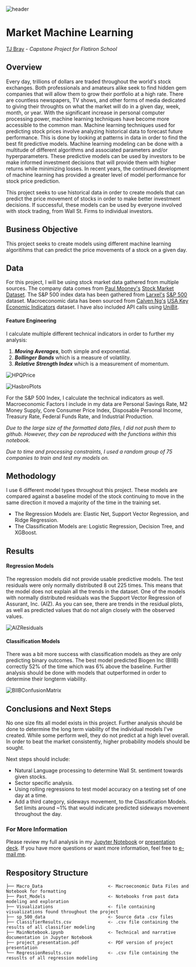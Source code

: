 ![header](https://i.ibb.co/Wfkf5NT/Market-Header.png)

# Market Machine Learning
[TJ Bray](https://www.linkedin.com/in/thomas-tj-bray-24499354/) - *Capstone Project for Flatiron School*

## Overview
Every day, trillions of dollars are traded throughout the world's stock exchanges. Both professionals and amateurs alike seek to find hidden gem companies that will allow them to grow their portfolio at a high rate. There are countless newspapers, TV shows, and other forms of media dedicated to giving their throughts on what the market will do in a given day, week, month, or year. With the significant increase in personal computer processing power, machine learning techniques have become more accessible to the common man. Machine learning techniques used for predicting stock prices involve analyzing historical data to forecast future performance. This is done by looking at patterns in data in order to find the best fit predictive models. Machine learning modeling can be done with a multitude of different algorithms and associated parameters and/or hyperparameters. These predictive models can be used by investors to be make informed investment decisions that will provide them with higher returns while minimizing losses. In recent years, the continued development of machine learning has provided a greater level of model performance for stock price prediction. 

This project seeks to use historical data in order to create models that can predict the price movement of stocks in order to make better investment decisions. If successful, these models can be used by everyone involved with stock trading, from Wall St. Firms to individual investors. 

## Business Objective
This project seeks to create models using different machine learning algoritihms that can predict the price movements of a stock on a given day.

## Data
For this project, I will be using stock market data gathered from multiple sources. The company data comes from [Paul Mooney's](https://www.kaggle.com/paultimothymooney) [Stock Market Dataset](https://www.kaggle.com/paultimothymooney/stock-market-data). The S&P 500 index data has been gathered from [Larxel's](https://www.kaggle.com/andrewmvd) [S&P 500](https://www.kaggle.com/andrewmvd/sp-500-stocks?select=sp500_index.csv) dataset. Macroeconomic data has been sourced from [Calven Ng's](https://www.kaggle.com/calven22) [USA Key Economic Indicators](https://www.kaggle.com/calven22/usa-key-macroeconomic-indicators) dataset. I have also included API calls using [UniBit](https://unibit.ai/solution).

#### Feature Engineering
I calculate multiple different technical indicators in order to further my analysis:
1. ***Moving Averages***, both simple and exponential.
2. ***Bollinger Bands*** which is a measure of volatility.
3. ***Relative Strength Index*** which is a measurement of momentum.

![HPQPrice](./Visualizations/HPQPricePlot.png)

![HasbroPlots](./Visualizations/HasbroPlots.png)

For the S&P 500 Index, I calculate the technical indicators as well.
Macroeconomic Factors I include in my data are Personal Savings Rate, M2 Money Supply, Core Consumer Price Index, Disposable Personal Income, Treasury Rate, Federal Funds Rate, and Industrial Production.

*Due to the large size of the formatted data files, I did not push them to github. However, they can be reproduced with the functions within this notebook.*

*Due to time and processing constraints, I used a random group of 75 companies to train and test my models on.*

## Methodology
I use 6 different model types throughout this project. These models are compared against a baseline model of the stock continuing to move in the same direction it moved a majority of the time in the training set.

- The Regression Models are: Elastic Net, Support Vector Regression, and Ridge Regression. 
- The Classification Models are: Logistic Regression, Decision Tree, and XGBoost. 

## Results 
#### **Regression Models**
The regression models did not provide usable predictive models. The test residuals were only normally distributed 8 out 225 times. This means that the model does not explain all the trends in the dataset. One of the models with normally distributed residuals was the Support Vector Regression of Assurant, Inc. (AIZ). As you can see, there are trends in the residual plots, as well as predicted values that do not align closely with the observed values.

![AIZResiduals](./Visualizations/AIZresiduals.png)

#### **Classification Models**
There was a bit more success with classification models as they are only predicting binary outcomes. The best model predicted Biogen Inc (BIIB) correctly 52% of the time which was 6% above the baseline. Further analysis should be done with models that outperformed in order to determine their longterm viability.

![BIIBConfusionMatrix](./Visualizations/BIIBConfusionMatrix.png)

## Conclusions and Next Steps
No one size fits all model exists in this project. Further analysis should be done to determine the long term viability of the individual models I've created. While some perform well, they do not predict at a high level overall. In order to beat the market consistently, higher probability models should be sought.

Next steps should include:
- Natural Language processing to determine Wall St. sentiment towards given stocks.
- Sector specific analysis.
- Using rolling regressions to test model accuracy on a testing set of one day at a time.
- Add a third category, sideways movement, to the Classification Models. Set limits around ~1% that would indicate predicted sideways movement throughout the day.

### For More Information
Please review my full analysis in my [Jupyter Notebook](MainNotebook.ipynb) or [presentation deck](project_presentation.pdf).
If you have more questions or want more information, feel free to [e-mail me](mailto:tjbray20@gmail.com).

## Respository Structure
```
├── Macro_Data                         <- Macroeconomic Data Files and Notebook for formatting
├── Past_Models                        <- Notebooks from past data modeling and exploration
├── Visualizations                     <- file containing visualizations found throughout the project
├── sp_500_data                        <- Source data .csv files
├── ClassifierResults.csv              <- .csv file containing the results of all classifier modeling
├── MainNotebook.ipynb                 <- Technical and narrative documentation in Jupyter Notebook
├── project_presentation.pdf           <- PDF version of project presentation
└── RegressionResults.csv              <- .csv file containing the resuslts of all regression modeling
```
